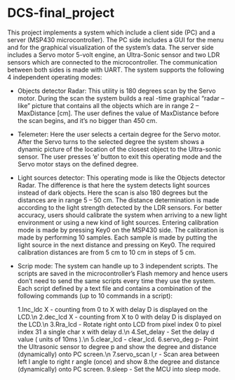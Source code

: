 # DCS-final_project
This project implements a system which include a client side (PC) and a server (MSP430 microcontroller). The PC side includes a GUI for the menu and for the graphical visualization of the system’s data. The server side includes a Servo motor 5-volt engine, an Ultra-Sonic sensor and two LDR sensors which are connected to the microcontroller.  The communication between both sides is made with UART.
The system supports the following 4 independent operating modes:
-	Objects detector Radar: 
This utility is 180 degrees scan by the Servo motor. During the scan the system builds  a real -time graphical “radar – like” picture that contains all the objects which are in range 2 – MaxDistance [cm]. The user defines the value of MaxDistance before the scan begins, and it’s  no bigger than 450 cm.

-	Telemeter:
Here the user selects a certain degree for the Servo motor. After the Servo turns to the selected degree the system shows a dynamic picture of the location of the closest object to the Ultra-sonic sensor. The user presses ‘e’ button to exit this operating mode and the Servo motor stays on the defined degree.

-	Light sources detector:
This operating mode is like the Objects detector Radar. The difference is that here the system detects light sources instead of dark objects. Here the scan is also 180 degrees but the distances are in range 5 – 50 cm. The distance determination is made according to the light strength detected by the LDR sensors.  For better accuracy, users should calibrate the system when arriving to a new light environment or using a new kind of light sources.
Entering calibration mode is made by pressing Key0 on the MSP430 side. The calibration is made by performing 10 samples. Each sample is made by putting the light source in the next distance and pressing on Key0. The required calibration distances are from 5 cm to 10 cm in steps of 5 cm.

-	Scrip mode:
The system can handle up to 3 independent scripts. The scripts are saved in the microcontroller’s Flash memory and hence  users don’t need to send the same scripts every time they use the system. Each script defined by a text file and contains a combination of the following commands (up to 10 commands in a script):

    1.Inc_ldc X  - counting from 0 to X with delay D is displayed on the LCD.\n
    2.dec_lcd X - counting from X to 0 with delay D is displayed on the LCD.\n 
    3.Rra_lcd - Rotate right onto LCD from pixel index 0 to pixel index 31 a single char x with delay d.\n
    4.Set_delay - Set the delay d value ( units of 10ms ).\n
    5.clear_lcd - clear_lcd.
    6.servo_deg p- Point the Ultrasonic sensor to degree p and show the degree and distance (dynamically) onto PC screen.\n
    7.servo_scan l,r -  Scan area between left l angle to right r angle (once) and show
    8.the degree and distance (dynamically) onto PC screen.
    9.sleep - Set the MCU into sleep mode.


